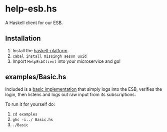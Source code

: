 help-esb.hs
===========

A Haskell client for our ESB.

## Installation
1. Install the [haskell-platform](https://www.haskell.org/platform).
2. `cabal install missingh aeson uuid`
3. Import `HelpEsbClient` into your microservice and go!

## examples/Basic.hs
Included is a [basic implementation](examples/Basic.hs) that simply logs into the ESB, verifies the login,
then listens and logs out raw input from its subscriptions.

To run it for yourself do:

1. `cd examples`
2. `ghc -i../ Basic.hs`
3. `./Basic`
